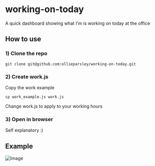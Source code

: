 # working-on-today

A quick dashboard showing what I'm is working on today at the office

## How to use

### 1) Clone the repo

    git clone git@github.com:ollieparsley/working-on-today.git

### 2) Create work.js

Copy the work example

    cp work_example.js work.js

Change work.js to apply to your working hours

### 3) Open in browser

Self explanatory :)


## Example

![Image](../blob/master/screenshot.png?raw=true)
